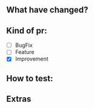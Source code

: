 ## What have changed?


## Kind of pr:

- [ ] BugFix
- [ ] Feature
- [x] Improvement

## How to test:


## Extras

